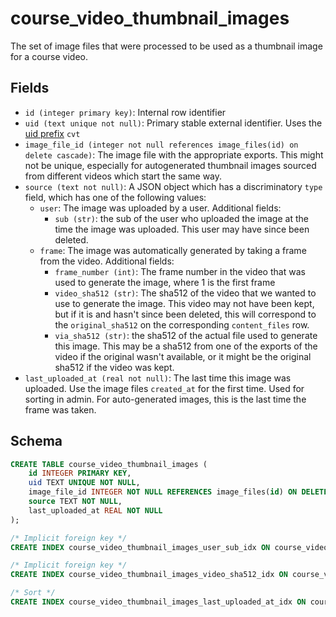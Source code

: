 # course_video_thumbnail_images

The set of image files that were processed to be used as a thumbnail image
for a course video.

## Fields

- `id (integer primary key)`: Internal row identifier
- `uid (text unique not null)`: Primary stable external identifier. Uses the
  [uid prefix](../uid_prefixes.md) `cvt`
- `image_file_id (integer not null references image_files(id) on delete cascade)`: The image
  file with the appropriate exports. This might not be unique, especially for autogenerated
  thumbnail images sourced from different videos which start the same way.
- `source (text not null)`: A JSON object which has a discriminatory `type` field,
  which has one of the following values:
  - `user`: The image was uploaded by a user. Additional fields:
    - `sub (str)`: the sub of the user who uploaded the image at the time the
      image was uploaded. This user may have since been deleted.
  - `frame`: The image was automatically generated by taking a frame from the video.
    Additional fields:
    - `frame_number (int)`: The frame number in the video that was used to generate
      the image, where 1 is the first frame
    - `video_sha512 (str)`: The sha512 of the video that we wanted to use to generate the
      image. This video may not have been kept, but if it is and hasn't since
      been deleted, this will correspond to the `original_sha512` on the
      corresponding `content_files` row.
    - `via_sha512 (str)`: the sha512 of the actual file used to generate this image.
      This may be a sha512 from one of the exports of the video if the original wasn't
      available, or it might be the original sha512 if the video was kept.
- `last_uploaded_at (real not null)`: The last time this image was uploaded. Use
  the image files `created_at` for the first time. Used for sorting in admin. For
  auto-generated images, this is the last time the frame was taken.

## Schema

```sql
CREATE TABLE course_video_thumbnail_images (
    id INTEGER PRIMARY KEY,
    uid TEXT UNIQUE NOT NULL,
    image_file_id INTEGER NOT NULL REFERENCES image_files(id) ON DELETE CASCADE ON UPDATE RESTRICT,
    source TEXT NOT NULL,
    last_uploaded_at REAL NOT NULL
);

/* Implicit foreign key */
CREATE INDEX course_video_thumbnail_images_user_sub_idx ON course_video_thumbnail_images(json_extract(source, '$.sub')) WHERE json_extract(source, '$.type') = 'user';

/* Implicit foreign key */
CREATE INDEX course_video_thumbnail_images_video_sha512_idx ON course_video_thumbnail_images(json_extract(source, '$.video_sha512')) WHERE json_extract(source, '$.type') = 'frame';

/* Sort */
CREATE INDEX course_video_thumbnail_images_last_uploaded_at_idx ON course_video_thumbnail_images(last_uploaded_at);
```
